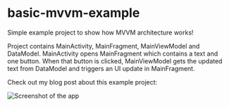# basic-mvvm-example
Simple example project to show how MVVM architecture works!

Project contains MainActivity, MainFragment, MainViewModel and DataModel. MainActivity opens MainFragment which contains a text and one button. When that button is clicked, MainViewModel gets the updated text from DataModel and triggers an UI update in MainFragment.

Check out my blog post about this example project: 

![Screenshot of the app](https://github.com/whatminjacodes/basic-mvvm-example/tree/main/screenshots/small-screenshot.png?raw=true)
